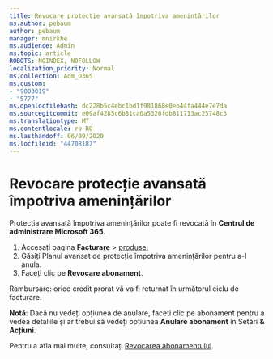 ```yaml
---
title: Revocare protecție avansată împotriva amenințărilor
ms.author: pebaum
author: pebaum
manager: mnirkhe
ms.audience: Admin
ms.topic: article
ROBOTS: NOINDEX, NOFOLLOW
localization_priority: Normal
ms.collection: Adm_O365
ms.custom:
- "9003019"
- "5777"
ms.openlocfilehash: dc228b5c4ebc1bd1f981868e0eb44fa444e7e7da
ms.sourcegitcommit: e09af4285c6b81ca0a5320fdb811713ac25748c3
ms.translationtype: MT
ms.contentlocale: ro-RO
ms.lasthandoff: 06/09/2020
ms.locfileid: "44708187"
---
```

# <a name="cancel-advanced-threat-protection"></a>Revocare protecție avansată împotriva amenințărilor

Protecția avansată împotriva amenințărilor poate fi revocată în **Centrul de administrare Microsoft 365**.

1. Accesați pagina **Facturare**  >  [produse.](https://go.microsoft.com/fwlink/p/?linkid=842054)
2. Găsiți Planul avansat de protecție împotriva amenințărilor pentru a-l anula.
3. Faceți clic pe **Revocare abonament**.

Rambursare: orice credit prorat vă va fi returnat în următorul ciclu de facturare.

**Notă**: Dacă nu vedeți opțiunea de anulare, faceți clic pe abonament pentru a vedea detaliile și ar trebui să vedeți opțiunea **Anulare abonament** în Setări **& Acțiuni**.

Pentru a afla mai multe, consultați [Revocarea abonamentului](https://docs.microsoft.com/microsoft-365/commerce/subscriptions/cancel-your-subscription).
